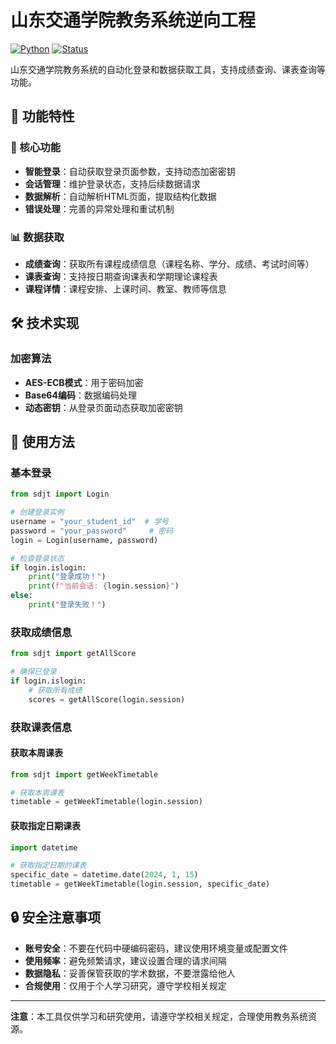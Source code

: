 # 山东交通学院教务系统逆向工程

[![Python](https://img.shields.io/badge/Python-3.7+-blue.svg)](https://www.python.org/downloads/)
[![Status](https://img.shields.io/badge/Status-已完成-green.svg)](https://github.com/your-repo)

山东交通学院教务系统的自动化登录和数据获取工具，支持成绩查询、课表查询等功能。

## 🎯 功能特性

### 🔐 核心功能
- **智能登录**：自动获取登录页面参数，支持动态加密密钥
- **会话管理**：维护登录状态，支持后续数据请求
- **数据解析**：自动解析HTML页面，提取结构化数据
- **错误处理**：完善的异常处理和重试机制

### 📊 数据获取
- **成绩查询**：获取所有课程成绩信息（课程名称、学分、成绩、考试时间等）
- **课表查询**：支持按日期查询课表和学期理论课程表
- **课程详情**：课程安排、上课时间、教室、教师等信息

## 🛠️ 技术实现

### 加密算法
- **AES-ECB模式**：用于密码加密
- **Base64编码**：数据编码处理
- **动态密钥**：从登录页面动态获取加密密钥

## 🔧 使用方法

### 基本登录

```python
from sdjt import Login

# 创建登录实例
username = "your_student_id"  # 学号
password = "your_password"     # 密码
login = Login(username, password)

# 检查登录状态
if login.islogin:
    print("登录成功！")
    print(f"当前会话: {login.session}")
else:
    print("登录失败！")
```

### 获取成绩信息

```python
from sdjt import getAllScore

# 确保已登录
if login.islogin:
    # 获取所有成绩
    scores = getAllScore(login.session)
```

### 获取课表信息

#### 获取本周课表

```python
from sdjt import getWeekTimetable

# 获取本周课表
timetable = getWeekTimetable(login.session)

```

#### 获取指定日期课表

```python
import datetime

# 获取指定日期的课表
specific_date = datetime.date(2024, 1, 15)
timetable = getWeekTimetable(login.session, specific_date)
```

## 🔒 安全注意事项

- **账号安全**：不要在代码中硬编码密码，建议使用环境变量或配置文件
- **使用频率**：避免频繁请求，建议设置合理的请求间隔
- **数据隐私**：妥善保管获取的学术数据，不要泄露给他人
- **合规使用**：仅用于个人学习研究，遵守学校相关规定

---

**注意**：本工具仅供学习和研究使用，请遵守学校相关规定，合理使用教务系统资源。
